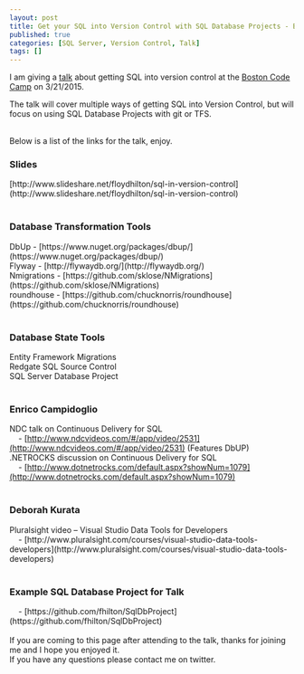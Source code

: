 ```yaml
---
layout: post
title: Get your SQL into Version Control with SQL Database Projects - Boston Code Camp Talk
published: true
categories: [SQL Server, Version Control, Talk]
tags: []
---
```


I am giving a [talk](http://www.bostoncodecamp.com/CC23/Sessions/Details/14225) about getting SQL into version control at the [Boston Code Camp](http://www.bostoncodecamp.com/) on 3/21/2015.
<br>

The talk will cover multiple ways of getting SQL into Version Control, but will focus on using SQL Database Projects with git or TFS.

<br>Below is a list of the links for the talk, enjoy.

<h3>Slides</h3>
[http://www.slideshare.net/floydhilton/sql-in-version-control](http://www.slideshare.net/floydhilton/sql-in-version-control)
<br>
<br>
<h3>Database Transformation Tools</h3>
DbUp​ -
[https://www.nuget.org/packages/dbup/](https://www.nuget.org/packages/dbup/)<br>
Flyway​ -
[http://flywaydb.org/](http://flywaydb.org/)<br>
Nmigrations​ -
[https://github.com/sklose/NMigrations](https://github.com/sklose/NMigrations)<br>
roundhouse​ -
[https://github.com/chucknorris/roundhouse](https://github.com/chucknorris/roundhouse)<br>
<br>
<h3>Database State Tools</h3>
Entity Framework Migrations​<br>
Redgate SQL Source Control​<br>
SQL Server Database Project<br>
<br>
<h3>Enrico Campidoglio​</h3>

NDC talk on Continuous Delivery for SQL​<br>
&nbsp;&nbsp;&nbsp; - [http://www.ndcvideos.com/#/app/video/2531](http://www.ndcvideos.com/#/app/video/2531) (Features DbUP) <br>
.NETROCKS discussion on Continuous Delivery for SQL​<br>
&nbsp;&nbsp;&nbsp; - [http://www.dotnetrocks.com/default.aspx?showNum=1079](http://www.dotnetrocks.com/default.aspx?showNum=1079)<br>
<br>
<h3>Deborah Kurata​</h3>
Pluralsight video – Visual Studio Data Tools for Developers​<br>
&nbsp;&nbsp;&nbsp; - [http://www.pluralsight.com/courses/visual-studio-data-tools-developers](http://www.pluralsight.com/courses/visual-studio-data-tools-developers)
<br>
<br>
<h3>Example SQL Database Project for Talk</h3>
&nbsp;&nbsp;&nbsp; - [https://github.com/fhilton/SqlDbProject](https://github.com/fhilton/SqlDbProject)
<br><br>
If you are coming to this page after attending to the talk, thanks for joining me and I hope you enjoyed it.
<br>If you have any questions please contact me on twitter.
